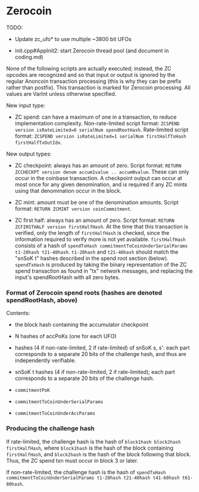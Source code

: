 Zerocoin
=====================

TODO:

* Update zc_ufo* to use multiple ~3800 bit UFOs

* init.cpp#AppInit2: start Zerocoin thread pool (and document in coding.md)


None of the following scripts are actually executed; instead, the ZC opcodes
are recognized and so that input or output is ignored by the regular Anoncoin
transaction processing (this is why they can be prefix rather than postfix).
This transaction is marked for Zerocoin processing. All values are VarInt
unless otherwise specified.

New input type:

* ZC spend: can have a maximum of one in a transaction, to reduce
  implementation complexity.
  Non-rate-limited script format: `ZCSPEND version isRateLimited=0 serialNum spendRootHash`.
  Rate-limited script format: `ZCSPEND version isRateLimited=1 serialNum firstHalfTxHash firstHalfTxOutIdx`.

New output types:

* ZC checkpoint: always has an amount of zero.
  Script format: `RETURN ZCCHECKPT version denom accum1value .. accumNvalue`.
  These can only occur in the coinbase transaction. A checkpoint output can
  occur at most once for any given denomination, and is required if any ZC mints
  using that denomination occur in the block.

* ZC mint: amount must be one of the denomination amounts.
  Script format: `RETURN ZCMINT version coinCommitment`.

* ZC first half: always has an amount of zero.
  Script format: `RETURN ZCFIRSTHALF version firstHalfHash`.
  At the time that this transaction is verified, only the length of `firstHalfHash`
  is checked, since the information required to verify more is not yet
  available.
  `firstHalfHash` consists of a hash of `spendTxHash commitmentToCoinUnderSerialParams t1-20hash t21-40hash`.
  `t1-20hash` and `t21-40hash` should match the "snSoK t" hashes described in
  the spend root section (below). `spendTxHash` is produced by taking the binary
  representation of the ZC spend transaction as found in "tx" network messages,
  and replacing the input's spendRootHash with all zero bytes.



### Format of Zerocoin spend roots (hashes are denoted spendRootHash, above)

Contents:

* the block hash containing the accumulator checkpoint

* N hashes of accPoKs (one for each UFO)

* hashes (4 if non-rate-limited, 2 if rate-limited) of snSoK s, s': each part
  corresponds to a separate 20 bits of the challenge hash, and thus are
  independently verifiable.

* snSoK t hashes (4 if non-rate-limited, 2 if rate-limited); each part corresponds
  to a separate 20 bits of the challenge hash.

* `commitmentPoK`

* `commitmentToCoinUnderSerialParams`

* `commitmentToCoinUnderAccParams`


### Producing the challenge hash

If rate-limited, the challenge hash is the hash of `block1hash block2hash firstHalfHash`,
where `block1hash` is the hash of the block containing `firstHalfHash`, and
`block2hash` is the hash of the block following that block. Thus, the ZC spend
txn must occur in block 3 or later.

If non-rate-limited, the challenge hash is the hash of `spendTxHash commitmentToCoinUnderSerialParams t1-20hash t21-40hash t41-60hash t61-80hash`.
